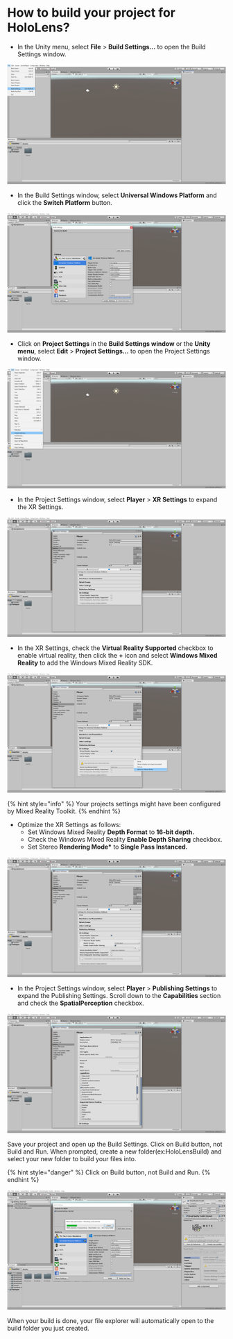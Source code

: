 # How to build your project for HoloLens?

* In the Unity menu, select **File** &gt; **Build Settings...** to open the Build Settings window.

![Build settings.](../../../.gitbook/assets/buioldsettings.png)

*  In the Build Settings window, select **Universal Windows Platform** and click the **Switch Platform** button.

![Switch platform to Windows Universal Platform.](../../../.gitbook/assets/switchplatform.png)

*  Click on **Project Settings** in the **Build Settings window** or the **Unity menu**, select **Edit** &gt; **Project Settings...** to open the Project Settings window.

![Project settings.](../../../.gitbook/assets/projsettings.png)

* In the Project Settings window, select **Player** &gt; **XR Settings** to expand the XR Settings.

![ Player XR settings.](../../../.gitbook/assets/xrset.png)

*  In the XR Settings, check the **Virtual Reality Supported** checkbox to enable virtual reality, then click the **+** icon and select **Windows Mixed Reality** to add the Windows Mixed Reality SDK.

![XR settings Mixed Reality Supported checkbox.](../../../.gitbook/assets/wmrxrsettings.png)

{% hint style="info" %}
Your projects settings might have been configured by Mixed Reality Toolkit.
{% endhint %}

* Optimize the XR Settings as follows:
  * Set Windows Mixed Reality **Depth Format** to **16-bit depth.**
  * Check the Windows Mixed Reality **Enable Depth Sharing** checkbox.
  * Set Stereo **Rendering Mode\*** to **Single Pass Instanced.**

![Optimization settings for XR.](../../../.gitbook/assets/xroptimize.png)

*  In the Project Settings window, select **Player** &gt; **Publishing Settings** to expand the Publishing Settings. Scroll down to the **Capabilities** section and check the **SpatialPerception** checkbox.

![Spatial Perception enabled.](../../../.gitbook/assets/spatialperception.png)

Save your project and open up the Build Settings. Click on Build button, not Build and Run. When prompted, create a new folder\(ex:HoloLensBuild\) and select your new folder to build your files into.

{% hint style="danger" %}
Click on Build button, not Build and Run.
{% endhint %}

![Build your project into a new folder by clicking build button. ](../../../.gitbook/assets/build.png)

When your build is done, your file explorer will automatically open to the build folder you just created.

